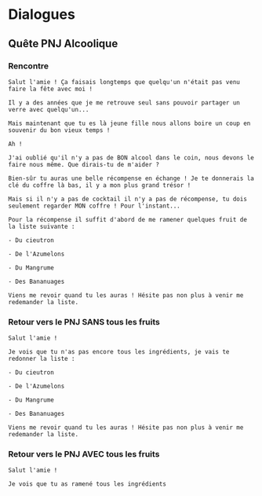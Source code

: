# Dialogues

## Quête PNJ Alcoolique

### Rencontre
```
Salut l'amie ! Ça faisais longtemps que quelqu'un n'était pas venu faire la fête avec moi !
```
```
Il y a des années que je me retrouve seul sans pouvoir partager un verre avec quelqu'un...
```
```
Mais maintenant que tu es là jeune fille nous allons boire un coup en souvenir du bon vieux temps !
```
```
Ah !
```
```
J'ai oublié qu'il n'y a pas de BON alcool dans le coin, nous devons le faire nous même. Que dirais-tu de m'aider ?
```
```
Bien-sûr tu auras une belle récompense en échange ! Je te donnerais la clé du coffre là bas, il y a mon plus grand trésor !
```
```
Mais si il n'y a pas de cocktail il n'y a pas de récompense, tu dois seulement regarder MON coffre ! Pour l'instant...
```
```
Pour la récompense il suffit d'abord de me ramener quelques fruit de la liste suivante :
```
```
- Du cieutron
```
```
- De l'Azumelons
```
```
- Du Mangrume
```
```
- Des Bananuages
```
```
Viens me revoir quand tu les auras ! Hésite pas non plus à venir me redemander la liste.
```

### Retour vers le PNJ SANS tous les fruits
```
Salut l'amie !
```
```
Je vois que tu n'as pas encore tous les ingrédients, je vais te redonner la liste :
```
```
- Du cieutron
```
```
- De l'Azumelons
```
```
- Du Mangrume
```
```
- Des Bananuages
```
```
Viens me revoir quand tu les auras ! Hésite pas non plus à venir me redemander la liste.
```

### Retour vers le PNJ AVEC tous les fruits
```
Salut l'amie !
```
```
Je vois que tu as ramené tous les ingrédients
```
